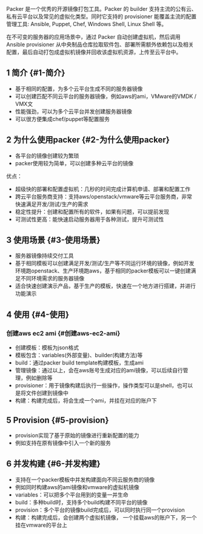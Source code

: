 Packer 是一个优秀的开源镜像打包工具。Packer 的 builder 支持主流的公有云、私有云平台以及常见的虚拟化类型。同时它支持的 provisioner 能覆盖主流的配置管理工具: Ansible, Puppet, Chef, Windows Shell, Linux Shell 等。

在不可变的服务器的应用场景中，通过 Packer 自动创建虚拟机，然后调用 Ansible provisioner 从中央制品仓库拉取软件包、部署所需额外依赖包以及相关配置，最后自动打包成虚拟机镜像并回收该虚拟机资源，上传至云平台中。

## 1 简介 {#1-简介}

* 基于相同的配置，为多个云平台生成不同的服务器镜像
* 可以创建匹配不同云平台的服务器镜像，例如aws的ami，VMware的VMDK / VMX文
* 性能强劲，可以为多个云平台并发创建服务器镜像
* 可以很方便集成chef/puppet等配置服务

## 2 为什么使用packer {#2-为什么使用packer}

* 各平台的镜像创建较为繁琐
* packer使用较为简单，可以创建多种云平台的镜像

优点：

* 超级快的部署和配置虚拟机：几秒的时间完成计算机申请、部署和配置工作
* 跨云平台服务商支持：支持aws/openstack/vmware等云平台服务商，非常快速满足开发/测试/生产的需求
* 稳定性提升：创建和配置所有的软件，如果有问题，可以提前发现
* 可测试性更高：能快速启动服务器用于各种测试，提升可测试性

## 3 使用场景 {#3-使用场景}

* 服务器镜像持续交付工具
* 基于相同模板可以创建满足开发/测试/生产等不同运行环境的镜像，例如开发环境跑openstack、生产环境跑aws，基于相同的packer模板可以一键创建满足不同环境需求的服务器镜像
* 适合快速创建演示产品，基于生产的模板，快速在一个地方进行搭建，并进行功能演示

## 4 使用 {#4-使用}

### 创建aws ec2 ami {#创建aws-ec2-ami}

* 创建模板：模板为json格式
* 模板包含：variables\(外部变量\)、builder\(构建方法\)等
* build：通过packer build template构建模板，生成ami
* 管理镜像：通过以上，会在aws账号生成对应的ami镜像，可以后续自行管理，例如删除等
* provisioner：用于镜像构建后执行一些操作，操作类型可以是shell，也可以是将文件创建到镜像中
* 构建：构建完成后，将会生成一个ami，并挂在对应的账户下

## 5 Provision {#5-provision}

* provision实现了基于原始的镜像进行重新配置的能力
* 例如支持在原有镜像中引入一个新的服务

## 6 并发构建 {#6-并发构建}

* 支持在一个packer模板中并发构建面向不同云服务商的镜像
* 例如同时构建aws的ami镜像和vmware的虚拟机镜像
* variables：可以把多个平台用到的变量一并生命
* build：多种build时，支持多个build构建不同平台的镜像
* provision：多个平台的镜像build完成后，可以同时执行同一个provision
* 构建：构建完成后，会创建两个虚拟机镜像， 一个挂载aws的账户下，另一个挂在vmware的平台上



